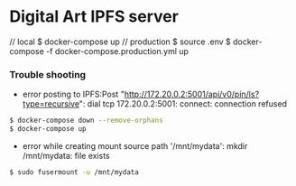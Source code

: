 # Digital Art IPFS server
// local
$ docker-compose up
// production
$ source .env
$ docker-compose -f docker-compose.production.yml up

### Trouble shooting
* error posting to IPFS:Post "http://172.20.0.2:5001/api/v0/pin/ls?type=recursive": dial tcp 172.20.0.2:5001: connect: connection refused
```bash
$ docker-compose down --remove-orphans
$ docker-compose up 
```
* error while creating mount source path '/mnt/mydata': mkdir /mnt/mydata: file exists
```bash
$ sudo fusermount -u /mnt/mydata
```
